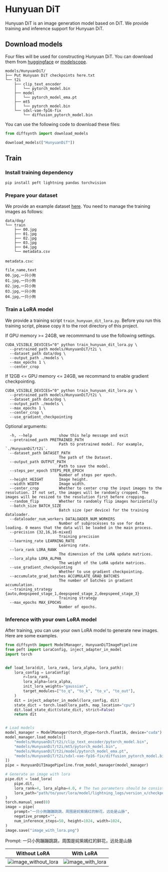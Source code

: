 # Hunyuan DiT

Hunyuan DiT is an image generation model based on DiT. We provide training and inference support for Hunyuan DiT.

## Download models

Four files will be used for constructing Hunyuan DiT. You can download them from [huggingface](https://huggingface.co/Tencent-Hunyuan/HunyuanDiT) or [modelscope](https://www.modelscope.cn/models/modelscope/HunyuanDiT/summary).

```
models/HunyuanDiT/
├── Put Hunyuan DiT checkpoints here.txt
└── t2i
    ├── clip_text_encoder
    │   └── pytorch_model.bin
    ├── model
    │   └── pytorch_model_ema.pt
    ├── mt5
    │   └── pytorch_model.bin
    └── sdxl-vae-fp16-fix
        └── diffusion_pytorch_model.bin
```

You can use the following code to download these files:

```python
from diffsynth import download_models

download_models(["HunyuanDiT"])
```

## Train

### Install training dependency

```
pip install peft lightning pandas torchvision
```

### Prepare your dataset

We provide an example dataset [here](https://modelscope.cn/datasets/buptwq/lora-stable-diffusion-finetune/files). You need to manage the training images as follows:

```
data/dog/
└── train
    ├── 00.jpg
    ├── 01.jpg
    ├── 02.jpg
    ├── 03.jpg
    ├── 04.jpg
    └── metadata.csv
```

`metadata.csv`:

```
file_name,text
00.jpg,一只小狗
01.jpg,一只小狗
02.jpg,一只小狗
03.jpg,一只小狗
04.jpg,一只小狗
```

### Train a LoRA model

We provide a training script `train_hunyuan_dit_lora.py`. Before you run this training script, please copy it to the root directory of this project.

If GPU memory >= 24GB, we recommmand to use the following settings.

```
CUDA_VISIBLE_DEVICES="0" python train_hunyuan_dit_lora.py \
  --pretrained_path models/HunyuanDiT/t2i \
  --dataset_path data/dog \
  --output_path ./models \
  --max_epochs 1 \
  --center_crop
```

If 12GB <= GPU memory <= 24GB, we recommand to enable gradient checkpointing.

```
CUDA_VISIBLE_DEVICES="0" python train_hunyuan_dit_lora.py \
  --pretrained_path models/HunyuanDiT/t2i \
  --dataset_path data/dog \
  --output_path ./models \
  --max_epochs 1 \
  --center_crop \
  --use_gradient_checkpointing
```

Optional arguments:
```
  -h, --help            show this help message and exit
  --pretrained_path PRETRAINED_PATH
                        Path to pretrained model. For example, `./HunyuanDiT/t2i`.
  --dataset_path DATASET_PATH
                        The path of the Dataset.
  --output_path OUTPUT_PATH
                        Path to save the model.
  --steps_per_epoch STEPS_PER_EPOCH
                        Number of steps per epoch.
  --height HEIGHT       Image height.
  --width WIDTH         Image width.
  --center_crop         Whether to center crop the input images to the resolution. If not set, the images will be randomly cropped. The images will be resized to the resolution first before cropping.
  --random_flip         Whether to randomly flip images horizontally
  --batch_size BATCH_SIZE
                        Batch size (per device) for the training dataloader.
  --dataloader_num_workers DATALOADER_NUM_WORKERS
                        Number of subprocesses to use for data loading. 0 means that the data will be loaded in the main process.
  --precision {32,16,16-mixed}
                        Training precision
  --learning_rate LEARNING_RATE
                        Learning rate.
  --lora_rank LORA_RANK
                        The dimension of the LoRA update matrices.
  --lora_alpha LORA_ALPHA
                        The weight of the LoRA update matrices.
  --use_gradient_checkpointing
                        Whether to use gradient checkpointing.
  --accumulate_grad_batches ACCUMULATE_GRAD_BATCHES
                        The number of batches in gradient accumulation.
  --training_strategy {auto,deepspeed_stage_1,deepspeed_stage_2,deepspeed_stage_3}
                        Training strategy
  --max_epochs MAX_EPOCHS
                        Number of epochs.
```

### Inference with your own LoRA model

After training, you can use your own LoRA model to generate new images. Here are some examples.

```python
from diffsynth import ModelManager, HunyuanDiTImagePipeline
from peft import LoraConfig, inject_adapter_in_model
import torch


def load_lora(dit, lora_rank, lora_alpha, lora_path):
    lora_config = LoraConfig(
        r=lora_rank,
        lora_alpha=lora_alpha,
        init_lora_weights="gaussian",
        target_modules=["to_q", "to_k", "to_v", "to_out"],
    )
    dit = inject_adapter_in_model(lora_config, dit)
    state_dict = torch.load(lora_path, map_location="cpu")
    dit.load_state_dict(state_dict, strict=False)
    return dit


# Load models
model_manager = ModelManager(torch_dtype=torch.float16, device="cuda")
model_manager.load_models([
    "models/HunyuanDiT/t2i/clip_text_encoder/pytorch_model.bin",
    "models/HunyuanDiT/t2i/mt5/pytorch_model.bin",
    "models/HunyuanDiT/t2i/model/pytorch_model_ema.pt",
    "models/HunyuanDiT/t2i/sdxl-vae-fp16-fix/diffusion_pytorch_model.bin"
])
pipe = HunyuanDiTImagePipeline.from_model_manager(model_manager)

# Generate an image with lora
pipe.dit = load_lora(
    pipe.dit,
    lora_rank=4, lora_alpha=4.0, # The two parameters should be consistent with those in your training script.
    lora_path="path/to/your/lora/model/lightning_logs/version_x/checkpoints/epoch=x-step=xxx.ckpt"
)
torch.manual_seed(0)
image = pipe(
    prompt="一只小狗蹦蹦跳跳，周围是姹紫嫣红的鲜花，远处是山脉",
    negative_prompt="",
    num_inference_steps=50, height=1024, width=1024,
)
image.save("image_with_lora.png")
```

Prompt: 一只小狗蹦蹦跳跳，周围是姹紫嫣红的鲜花，远处是山脉

|Without LoRA|With LoRA|
|-|-|
|![image_without_lora](https://github.com/Artiprocher/DiffSynth-Studio/assets/35051019/1aa21de5-a992-4b66-b14f-caa44e08876e)|![image_with_lora](https://github.com/Artiprocher/DiffSynth-Studio/assets/35051019/83a0a41a-691f-4610-8e7b-d8e17c50a282)|
